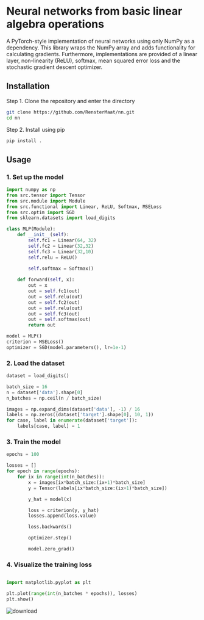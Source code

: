 # Neural networks from basic linear algebra operations
A PyTorch-style implementation of neural networks using only NumPy as a dependency. This library wraps the NumPy array and adds functionality for calculating gradients. Furthermore, implementations are provided of a linear layer, non-linearity (ReLU), softmax, mean squared error loss and the stochastic gradient descent optimizer. 

## Installation

Step 1. Clone the repository and enter the directory
```bash
git clone https://github.com/RensterMaat/nn.git
cd nn
```

Step 2. Install using pip
```bash
pip install .
```

## Usage
### 1. Set up the model

```python
import numpy as np
from src.tensor import Tensor
from src.module import Module
from src.functional import Linear, ReLU, Softmax, MSELoss
from src.optim import SGD
from sklearn.datasets import load_digits

class MLP(Module):
    def __init__(self):
        self.fc1 = Linear(64, 32)
        self.fc2 = Linear(32,32)
        self.fc3 = Linear(32,10)
        self.relu = ReLU()
        
        self.softmax = Softmax()

    def forward(self, x):
        out = x
        out = self.fc1(out)
        out = self.relu(out)
        out = self.fc2(out)
        out = self.relu(out)
        out = self.fc3(out)
        out = self.softmax(out)
        return out

model = MLP()
criterion = MSELoss()
optimizer = SGD(model.parameters(), lr=1e-1)
```

### 2. Load the dataset
```python
dataset = load_digits()

batch_size = 16
n = dataset['data'].shape[0]
n_batches = np.ceil(n / batch_size)

images = np.expand_dims(dataset['data'], -1) / 16
labels = np.zeros((dataset['target'].shape[0], 10, 1))
for case, label in enumerate(dataset['target']):
    labels[case, label] = 1
```

### 3. Train the model
```python
epochs = 100

losses = []
for epoch in range(epochs):
    for ix in range(int(n_batches)):
        x = images[ix*batch_size:(ix+1)*batch_size]
        y = Tensor(labels[ix*batch_size:(ix+1)*batch_size])

        y_hat = model(x)

        loss = criterion(y, y_hat)
        losses.append(loss.value)

        loss.backwards()

        optimizer.step()

        model.zero_grad()
```

### 4. Visualize the training loss
```python

import matplotlib.pyplot as plt

plt.plot(range(int(n_batches * epochs)), losses)
plt.show()
```

![download](https://github.com/RensterMaat/nn/assets/55526770/47548f5c-7e1d-4085-93f2-8a6be577925e)
